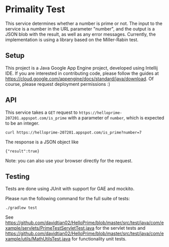 # Primality Test

This service determines whether a number is prime or not. The input to the service is a number in the URL parameter "number", and the output is a JSON blob with the result, as well as any error messages. Currently, the implementation is using a library based on the Miller-Rabin test.

## Setup

This project is a Java Google App Engine project, developed using Intellij IDE. If you are interested in contributing code, please follow the guides at https://cloud.google.com/appengine/docs/standard/java/download. Of course, please request deployment permissions :)

## API

This service takes a `GET` request to `https://helloprime-207201.appspot.com/is_prime` with a parameter of `number`, which is expected to be an integer.

```
curl https://helloprime-207201.appspot.com/is_prime?number=7
```

The response is a JSON object like

```
{"result":true}
```

Note: you can also use your browser directly for the request.

## Testing

Tests are done using JUnit with support for GAE and mockito.

Please run the following command for the full suite of tests:

```
./gradlew test
```

See https://github.com/davidtian02/HelloPrime/blob/master/src/test/java/com/example/servlets/PrimeTestServletTest.java  for the servlet tests and https://github.com/davidtian02/HelloPrime/blob/master/src/test/java/com/example/utils/MathUtilsTest.java for functionality unit tests.
